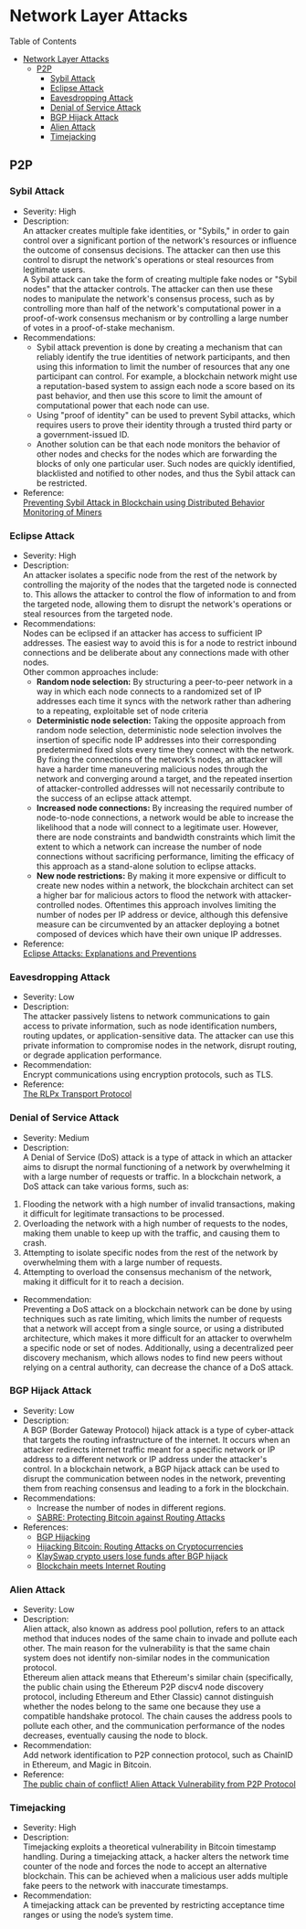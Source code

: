 # Network Layer Attacks

Table of Contents
- [Network Layer Attacks](#network-layer-attacks)
  - [P2P](#p2p)
    - [Sybil Attack](#sybil-attack)
    - [Eclipse Attack](#eclipse-attack)
    - [Eavesdropping Attack](#eavesdropping-attack)
    - [Denial of Service Attack](#denial-of-service-attack)
    - [BGP Hijack Attack](#bgp-hijack-attack)
    - [Alien Attack](#alien-attack)
    - [Timejacking](#timejacking)

## P2P
### Sybil Attack
- Severity: High
- Description:  
   An attacker creates multiple fake identities, or "Sybils," in order to gain control over a significant portion of the network's resources or influence the outcome of consensus decisions. The attacker can then use this control to disrupt the network's operations or steal resources from legitimate users.<br/>
   A Sybil attack can take the form of creating multiple fake nodes or "Sybil nodes" that the attacker controls. The attacker can then use these nodes to manipulate the network's consensus process, such as by controlling more than half of the network's computational power in a proof-of-work consensus mechanism or by controlling a large number of votes in a proof-of-stake mechanism.
- Recommendations:  
  * Sybil attack prevention is done by creating a mechanism that can reliably identify the true identities of network participants, and then using this information to limit the number of resources that any one participant can control. For example, a blockchain network might use a reputation-based system to assign each node a score based on its past behavior, and then use this score to limit the amount of computational power that each node can use.<br/>
  * Using "proof of identity" can be used to prevent Sybil attacks, which requires users to prove their identity through a trusted third party or a government-issued ID.<br/>
  * Another solution can be that each node monitors the behavior of other nodes and checks for the nodes which are forwarding the blocks of only one particular user. Such nodes are quickly identified, blacklisted and notified to other nodes, and thus the Sybil attack can be restricted. 
- Reference:  
[Preventing Sybil Attack in Blockchain using Distributed Behavior Monitoring of Miners](https://ieeexplore.ieee.org/document/8944507)  
### Eclipse Attack
- Severity: High
- Description:  
   An attacker isolates a specific node from the rest of the network by controlling the majority of the nodes that the targeted node is connected to. This allows the attacker to control the flow of information to and from the targeted node, allowing them to disrupt the network's operations or steal resources from the targeted node.
- Recommendations:  
  Nodes can be eclipsed if an attacker has access to sufficient IP addresses. The easiest way to avoid this is for a node to restrict inbound connections and be deliberate about any connections made with other nodes.<br/>
  Other common approaches include:
  * **Random node selection:** By structuring a peer-to-peer network in a way in which each node connects to a randomized set of IP addresses each time it syncs with the network rather than adhering to a repeating, exploitable set of node criteria
  * **Deterministic node selection:** Taking the opposite approach from random node selection, deterministic node selection involves the insertion of specific node IP addresses into their corresponding predetermined fixed slots every time they connect with the network. By fixing the connections of the network’s nodes, an attacker will have a harder time maneuvering malicious nodes through the network and converging around a target, and the repeated insertion of attacker-controlled addresses will not necessarily contribute to the success of an eclipse attack attempt. 
  * **Increased node connections:** By increasing the required number of node-to-node connections, a network would be able to increase the likelihood that a node will connect to a legitimate user. However, there are node constraints and bandwidth constraints which limit the extent to which a network can increase the number of node connections without sacrificing performance, limiting the efficacy of this approach as a stand-alone solution to eclipse attacks.
  * **New node restrictions:** By making it more expensive or difficult to create new nodes within a network, the blockchain architect can set a higher bar for malicious actors to flood the network with attacker-controlled nodes. Oftentimes this approach involves limiting the number of nodes per IP address or device, although this defensive measure can be circumvented by an attacker deploying a botnet composed of devices which have their own unique IP addresses.
- Reference:  
[Eclipse Attacks: Explanations and Preventions](https://www.gemini.com/cryptopedia/eclipse-attacks-defense-bitcoin)  
### Eavesdropping Attack
- Severity: Low
- Description:  
The attacker passively listens to network communications to gain access to private information, such as node identification numbers, routing updates, or application-sensitive data. The attacker can use this private information to compromise nodes in the network, disrupt routing, or degrade application performance.
- Recommendation:  
  Encrypt communications using encryption protocols, such as TLS.
- Reference:  
[The RLPx Transport Protocol](https://github.com/ethereum/devp2p/blob/master/rlpx.md)  
### Denial of Service Attack
- Severity: Medium
- Description:  
    A Denial of Service (DoS) attack is a type of attack in which an attacker aims to disrupt the normal functioning of a network by overwhelming it with a large number of requests or traffic. In a blockchain network, a DoS attack can take various forms, such as:<br/>
<ol>
  <li>Flooding the network with a high number of invalid transactions, making it difficult for legitimate transactions to be processed.</li>
  <li>Overloading the network with a high number of requests to the nodes, making them unable to keep up with the traffic, and causing them to crash.</li>
  <li>Attempting to isolate specific nodes from the rest of the network by overwhelming them with a large number of requests.</li>
  <li>Attempting to overload the consensus mechanism of the network, making it difficult for it to reach a decision.</li>
</ol>

- Recommendation:  
  Preventing a DoS attack on a blockchain network can be done by using techniques such as rate limiting, which limits the number of requests that a network will accept from a single source, or using a distributed architecture, which makes it more difficult for an attacker to overwhelm a specific node or set of nodes. Additionally, using a decentralized peer discovery mechanism, which allows nodes to find new peers without relying on a central authority, can decrease the chance of a DoS attack.
### BGP Hijack Attack
- Severity: Low
- Description:  
  A BGP (Border Gateway Protocol) hijack attack is a type of cyber-attack that targets the routing infrastructure of the internet. It occurs when an attacker redirects internet traffic meant for a specific network or IP address to a different network or IP address under the attacker's control. In a blockchain network, a BGP hijack attack can be used to disrupt the communication between nodes in the network, preventing them from reaching consensus and leading to a fork in the blockchain.
- Recommendations:  
  * Increase the number of nodes in different regions.
  * [SABRE: Protecting Bitcoin against Routing Attacks](https://arxiv.org/abs/1808.06254)
- References:  
  * [BGP Hijacking](https://en.wikipedia.org/wiki/BGP_hijacking)
  * [Hijacking Bitcoin: Routing Attacks on Cryptocurrencies](https://ieeexplore.ieee.org/document/7958588)  
  * [KlaySwap crypto users lose funds after BGP hijack]( https://medium.com/s2wblog/post-mortem-of-klayswap-incident-through-bgp-hijacking-898f26727d66)  
  * [Blockchain meets Internet Routing](https://btc-hijack.ethz.ch/)
### Alien Attack
- Severity: Low
- Description:  
  Alien attack, also known as address pool pollution, refers to an attack method that induces nodes of the same chain to invade and pollute each other. The main reason for the vulnerability is that the same chain system does not identify non-similar nodes in the communication protocol.<br/>
Ethereum alien attack means that Ethereum's similar chain (specifically, the public chain using the Ethereum P2P discv4 node discovery protocol, including Ethereum and Ether Classic) cannot distinguish whether the nodes belong to the same one because they use a compatible handshake protocol. The chain causes the address pools to pollute each other, and the communication performance of the nodes decreases, eventually causing the node to block.
- Recommendation:  
  Add network identification to P2P connection protocol, such as ChainID in Ethereum, and Magic in Bitcoin.
- Reference:<br/>
  [The public chain of conflict! Alien Attack Vulnerability from P2P Protocol](https://blocking.net/1999/the-public-chain-of-conflict-alien-attack-vulnerability-from-p2p-protocol/)
### Timejacking
- Severity: High
- Description:  
  Timejacking exploits a theoretical vulnerability in Bitcoin timestamp handling. During a timejacking attack, a hacker alters the network time counter of the node and forces the node to accept an alternative blockchain. This can be achieved when a malicious user adds multiple fake peers to the network with inaccurate timestamps.
- Recommendation:  
  A timejacking attack can be prevented by restricting acceptance time ranges or using the node’s system time.